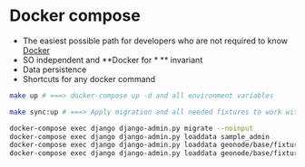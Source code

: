# Docker compose

* The easiest possible path for developers who are not required to know [Docker](https://www.docker.com/)
* SO independent and **Docker for * ** invariant
* Data persistence
* Shortcuts for any docker command

```bash
make up # ===> docker-compose up -d and all environment variables
```

```bash
make sync:up # ===> Apply migration and all needed fixtures to work with 
```

```bash
docker-compose exec django django-admin.py migrate --noinput
docker-compose exec django django-admin.py loaddata sample_admin
docker-compose exec django django-admin.py loaddata geonode/base/fixtures/default_oauth_apps_docker.json
docker-compose exec django django-admin.py loaddata geonode/base/fixtures/initial_data.json
```
